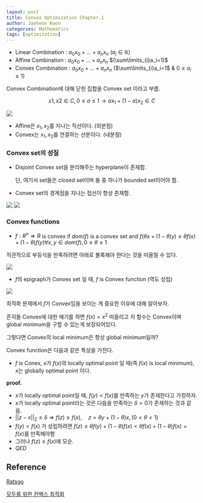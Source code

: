 ```yaml
---
layout: post
title: Convex Optimization Chapter.1
author: Jaeheon Kwon
categories: Mathematics
tags: [optimization]
---
```




- Linear Combination : $a_0x_0+...+a_nx_n$ $(a_i \in \mathbb R)$
- Affine Combination : $a_0x_0+...+a_nx_n$ $(\sum\limits_{i}a_i=1)$
- Convex Combination : $a_0x_0+...+a_nx_n$ ($\sum\limits_{i}a_i=1$ & $0\leq a_i\leq1$)

Convex Combination에 대해 닫힌 집합을 Convex set 이라고 부름.

$$x1,x2 \in C, 0\leq a\leq 1 \rightarrow ax_1+(1-a)x_2 \in C$$



<img src = "https://py-tonic.github.io/images/convex/0.png">



- Affine은 $x_1,x_2$를 지나는 직선이다. (외분점)
- Convex는 $x_1,x_2$를 연결하는 선분이다. (내분점)



### Convex set의 성질

- Disjoint Convex set을 분리해주는 hyperplane이 존재함.

    단, 여기서 set들은 closed set이며 둘 중 하나가 bounded set이어야 함.

- Convex set의 경계점을 지나는 접선이 항상 존재함.



<img src = "https://py-tonic.github.io/images/convex/1.png">

<img src = "https://py-tonic.github.io/images/convex/2.png">



### Convex functions

- $f:R^n\Rightarrow R$ is convex if $dom(f)$ is a convex set and $f(\theta x + (1-\theta)y) \leq \theta f(x) + (1-\theta)f(y) \forall x,y \in dom(f), 0\leq\theta\leq 1$

직관적으로 부등식을 만족하려면 아래로 볼록해야 한다는 것을 떠올릴 수 있다.



<img src = "https://py-tonic.github.io/images/convex/3.png">

- $f$의 epigraph가 Convex set 일 때, $f$ is  Convex function (역도 성립)



<img src = "https://py-tonic.github.io/images/convex/4.png">



최적화 문제에서 $f$가 Convex임을 보이는 게 중요한 이유에 대해 알아보자.

흔히들  Convex에 대한 얘기를 하면 $f(x)=x^2$ 떠올리고 저 함수는 Convex이며 global minimum을 구할 수 있는게 보장되어있다.

그렇다면 Convex의 local minimum은 항상 global minimum일까?

Convex function은 다음과 같은 특성을 가진다.

- $f$ is Conex, $x$가 $f(x)$의 locally optimal point 일 때(즉 $f(x)$ is local minimum), $x$는 globally optimal point 이다.



**proof.**

- $x$가 locally optimal point일 때, $f(y)<f(x)$를 만족하는 $y$가 존재한다고 가정하자.
- $x$가 locally optimal point라는 것은 다음을 만족하는 $\delta>0$가 존재하는 것과 같음.
- $\vert\vert z-x\vert\vert_2 \leq \delta \Rightarrow f(z)\geq f(x),\quad z=\theta y+(1-\theta)x, (0<\theta<1)$
- $f(y)<f(x)$ 가 성립하려면 $f(z)\leq\theta f(y)+(1-\theta)f(x)<\theta f(x)+(1-\theta)f(x)=f(x)$를 만족해야함
- 그러나 $f(z)\geq f(x)$에 모순.
- $QED$









## Reference

[Ratsgo](https://ratsgo.github.io/convex%20optimization/2017/12/25/convexset/)

[모두를 위한 컨벡스 최적화](https://wikidocs.net/17206)